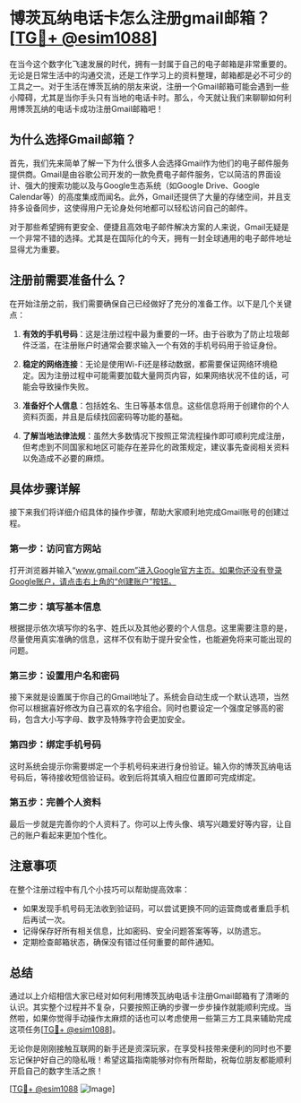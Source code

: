 # 博茨瓦纳电话卡怎么注册gmail邮箱？[[TG💪+ @esim1088](https://t.me/s/esim1088)]

在当今这个数字化飞速发展的时代，拥有一封属于自己的电子邮箱是非常重要的。无论是日常生活中的沟通交流，还是工作学习上的资料整理，邮箱都是必不可少的工具之一。对于生活在博茨瓦纳的朋友来说，注册一个Gmail邮箱可能会遇到一些小障碍，尤其是当你手头只有当地的电话卡时。那么，今天就让我们来聊聊如何利用博茨瓦纳的电话卡成功注册Gmail邮箱吧！

## 为什么选择Gmail邮箱？

首先，我们先来简单了解一下为什么很多人会选择Gmail作为他们的电子邮件服务提供商。Gmail是由谷歌公司开发的一款免费电子邮件服务，它以简洁的界面设计、强大的搜索功能以及与Google生态系统（如Google Drive、Google Calendar等）的高度集成而闻名。此外，Gmail还提供了大量的存储空间，并且支持多设备同步，这使得用户无论身处何地都可以轻松访问自己的邮件。

对于那些希望拥有更安全、便捷且高效电子邮件解决方案的人来说，Gmail无疑是一个非常不错的选择。尤其是在国际化的今天，拥有一封全球通用的电子邮件地址显得尤为重要。

## 注册前需要准备什么？

在开始注册之前，我们需要确保自己已经做好了充分的准备工作。以下是几个关键点：

1. **有效的手机号码**：这是注册过程中最为重要的一环。由于谷歌为了防止垃圾邮件泛滥，在注册账户时通常会要求输入一个有效的手机号码用于验证身份。
   
2. **稳定的网络连接**：无论是使用Wi-Fi还是移动数据，都需要保证网络环境稳定。因为注册过程中可能需要加载大量网页内容，如果网络状况不佳的话，可能会导致操作失败。

3. **准备好个人信息**：包括姓名、生日等基本信息。这些信息将用于创建你的个人资料页面，并且是后续找回密码等功能的基础。

4. **了解当地法律法规**：虽然大多数情况下按照正常流程操作即可顺利完成注册，但考虑到不同国家和地区可能存在差异化的政策规定，建议事先查阅相关资料以免造成不必要的麻烦。

## 具体步骤详解

接下来我们将详细介绍具体的操作步骤，帮助大家顺利地完成Gmail账号的创建过程。

### 第一步：访问官方网站

打开浏览器并输入“www.gmail.com”进入Google官方主页。如果你还没有登录Google账户，请点击右上角的“创建账户”按钮。

### 第二步：填写基本信息

根据提示依次填写你的名字、姓氏以及其他必要的个人信息。这里需要注意的是，尽量使用真实准确的信息，这样不仅有助于提升安全性，也能避免将来可能出现的问题。

### 第三步：设置用户名和密码

接下来就是设置属于你自己的Gmail地址了。系统会自动生成一个默认选项，当然你可以根据喜好修改为自己喜欢的名字组合。同时也要设定一个强度足够高的密码，包含大小写字母、数字及特殊字符会更加安全。

### 第四步：绑定手机号码

这时系统会提示你需要绑定一个手机号码来进行身份验证。输入你的博茨瓦纳电话号码后，等待接收短信验证码。收到后将其填入相应位置即可完成绑定。

### 第五步：完善个人资料

最后一步就是完善你的个人资料了。你可以上传头像、填写兴趣爱好等内容，让自己的账户看起来更加个性化。

## 注意事项

在整个注册过程中有几个小技巧可以帮助提高效率：

- 如果发现手机号码无法收到验证码，可以尝试更换不同的运营商或者重启手机后再试一次。
- 记得保存好所有相关信息，比如密码、安全问题答案等等，以防遗忘。
- 定期检查邮箱状态，确保没有错过任何重要的邮件通知。

## 总结

通过以上介绍相信大家已经对如何利用博茨瓦纳电话卡注册Gmail邮箱有了清晰的认识。其实整个过程并不复杂，只要按照正确的步骤一步步操作就能顺利完成。当然啦，如果你觉得手动操作太麻烦的话也可以考虑使用一些第三方工具来辅助完成这项任务[[TG💪+ @esim1088](https://t.me/s/esim1088)]。

无论你是刚刚接触互联网的新手还是资深玩家，在享受科技带来便利的同时也不要忘记保护好自己的隐私哦！希望这篇指南能够对你有所帮助，祝每位朋友都能顺利开启自己的数字生活之旅！

[[TG💪+ @esim1088](https://t.me/s/esim1088) ![Image](https://i.postimg.cc/4NQfJmqS/Snipaste-2025-05-13-00-14-12.png)]